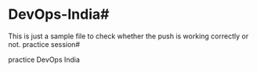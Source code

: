 # DevOps-India#

This is just a sample file to check whether the push is working correctly or not.
practice session#

practice DevOps India
